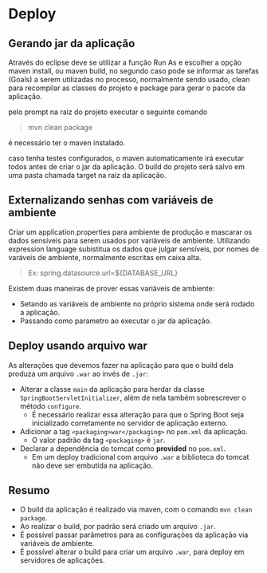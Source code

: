 # Deploy

## Gerando jar da aplicação

Através do eclipse deve se utilizar a função Run As e escolher a opção maven install, ou maven build, no segundo caso pode se informar as tarefas (Goals) a serem utilizadas no processo, normalmente sendo usado, clean para recompilar as classes do projeto e package para gerar o pacote da aplicação.

pelo prompt na raiz do projeto executar o seguinte comando

> mvn clean package

é necessário ter o maven instalado.

caso tenha testes configurados, o maven automaticamente irá executar todos antes de criar o jar da aplicação. O build do projeto será salvo em uma pasta chamada target na raiz da aplicação.

## Externalizando senhas com variáveis de ambiente

Criar um application.properties para ambiente de produção e mascarar os dados sensíveis para serem usados por variáveis de ambiente. Utilizando expression language subistitua os dados que julgar sensíveis, por nomes de varáveis de ambiente, normalmente escritas em caixa alta.

> Ex: spring.datasource.url=${DATABASE_URL}

Existem duas maneiras de prover essas variáveis de ambiente:

* Setando as variáveis de ambiente no próprio sistema onde será rodado a aplicação.
* Passando como parametro ao executar o jar da aplicação.

## Deploy usando arquivo war

As alterações que devemos fazer na aplicação para que o build dela produza um arquivo `.war` ao invés de `.jar`:

* Alterar a classe `main` da aplicação para herdar da classe `SpringBootServletInitializer`, além de nela também sobrescrever o método `configure`.
  * É necessário realizar essa alteração para que o Spring Boot seja inicializado corretamente no servidor de aplicação externo.
* Adicionar a tag `<packaging>war</packaging>` no `pom.xml` da aplicação.
  * O valor padrão da tag `<packaging>` é `jar`.
* Declarar a dependência do tomcat como **provided** no `pom.xml`.
  * Em um deploy tradicional com arquivo `.war` a biblioteca do tomcat não deve ser embutida na aplicação.

## Resumo


* O build da aplicação é realizado via maven, com o comando `mvn clean package`.
* Ao realizar o build, por padrão será criado um arquivo `.jar`.
* É possível passar parâmetros para as configurações da aplicação via variáveis de ambiente.
* É possível alterar o build para criar um arquivo `.war`, para deploy em servidores de aplicações.
